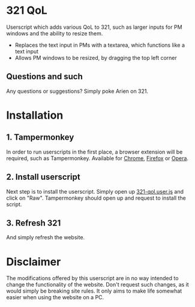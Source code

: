 # 321 QoL
Userscript which adds various QoL to 321, such as larger inputs for PM windows and the ability to resize them.

* Replaces the text input in PMs with a textarea, which functions like a text input
* Allows PM windows to be resized, by dragging the top left corner

## Questions and such
Any questions or suggestions? Simply poke Arien on 321.

# Installation
##  1. Tampermonkey
In order to run userscripts in the first place, a browser extension will be required, such as Tampermonkey. Available for [Chrome](https://chrome.google.com/webstore/detail/tampermonkey/dhdgffkkebhmkfjojejmpbldmpobfkfo?hl=en), [Firefox](https://addons.mozilla.org/en-US/firefox/addon/tampermonkey/) or [Opera](https://addons.opera.com/en/extensions/details/tampermonkey-beta/).

## 2. Install userscript
Next step is to install the userscript. Simply open up [321-qol.user.js](https://github.com/a-r-i-e-n/321-qol/blob/master/321-qol.user.js) and click on "Raw". Tampermonkey should open up and request to install the script.

## 3. Refresh 321
And simply refresh the website.

# Disclaimer
The modifications offered by this userscript are in no way intended to change the functionality of the website. Don't request such changes, as it would simply be breaking site rules. It only aims to make life somewhat easier when using the website on a PC.
